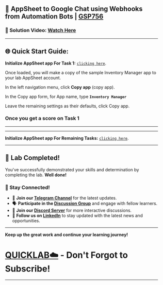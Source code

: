 


## 🚀 AppSheet to Google Chat using Webhooks from Automation Bots | [GSP756](https://www.cloudskillsboost.google/focuses/55390?parent=catalog)

### 🔗 **Solution Video:** [Watch Here]()

---

## 🌐 **Quick Start Guide:**

 **Initialize AppSheet app For Task 1:** [``clicking here``](https://www.appsheet.com/Template/AppDef?appName=Lab8-InventoryManager-3856613&copy=1).

Once loaded, you will make a copy of the sample Inventory Manager app to your lab AppSheet account.

In the left navigation menu, click **Copy app** (copy app).

In the Copy app form, for App name, type **``Inventory Manager``**

Leave the remaining settings as their defaults, click Copy app.

### Once you get a score on Task 1 
---
---
 **Initialize AppSheet app For Remaining Tasks:** [``clicking here``](https://www.appsheet.com/Template/AppDef?appName=InventoryManager-939262569-24-09-03&utm_source=share_app_link).



---

## 🎉 **Lab Completed!**

You've successfully demonstrated your skills and determination by completing the lab. **Well done!**

### 🌟 **Stay Connected!**

- 🔔 **Join our [Telegram Channel](https://t.me/quiccklab)** for the latest updates.
- 🗣 **Participate in the [Discussion Group](https://t.me/Quicklabchat)** and engage with fellow learners.
- 💬 **Join our [Discord Server](https://discord.gg/7fAVf4USZn)** for more interactive discussions.
- 💼 **Follow us on [LinkedIn](https://www.linkedin.com/company/quicklab-linkedin/)** to stay updated with the latest news and opportunities.
  
---

**Keep up the great work and continue your learning journey!**

# [QUICKLAB☁️](https://www.youtube.com/@quick_lab) - Don't Forgot to Subscribe!

---
